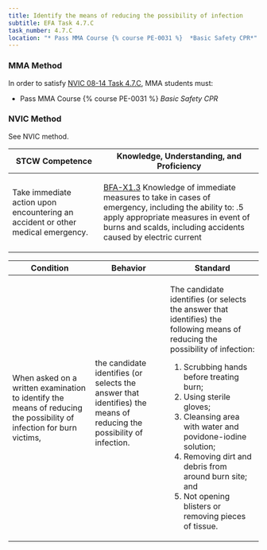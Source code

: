```yaml
---
title: Identify the means of reducing the possibility of infection
subtitle: EFA Task 4.7.C 
task_number: 4.7.C
location: "* Pass MMA Course {% course PE-0031 %}  *Basic Safety CPR*" 
---
```



### MMA Method

In order to satisfy  [NVIC 08-14  Task  4.7.C]({{site.baseurl}}/assets/images/nvic-08-14.pdf), MMA students must:

* Pass MMA Course {% course PE-0031 %}  *Basic Safety CPR*


### NVIC Method

<a onclick="togglevisibility('nvic_methods')" >See NVIC method.</a>

<div id='nvic_methods' class='hide'>

<table>
<thead>
<tr>
<th class='forty'> STCW Competence </th>
<th class='sixty'> Knowledge, Understanding, and Proficiency </th>
</tr>
</thead>




<tbody>
<tr><td markdown='1'>

Take immediate action upon encountering an accident or other medical emergency.

</td><td markdown='1'>

[BFA-X1.3]({{site.baseurl}}/tables/613.html#BFA-X1.3) Knowledge of immediate measures to take in cases of emergency, including the ability to:
.5  apply appropriate measures in event of burns and scalds, including accidents caused by electric current

</td></tr>


</tbody>
</table>


<table>
<thead>
<tr><th class='twenty'>  Condition </th><th class='twenty'> Behavior </th><th  class='sixty'>Standard </th></tr>
</thead>
<tbody >



<tr><td markdown='1'>

When asked on a written examination to identify the means of reducing the possibility of infection for burn victims,

</td><td markdown='1'>

the candidate identifies (or selects the answer that identifies) the means of reducing the possibility of infection.

<br>

<div class="tooltip">
<span class="tooltiptext">
</span>
</div>


</td><td markdown='1'>

The candidate identifies (or selects the answer that identifies) the following means of reducing the possibility of infection:
 
1.  Scrubbing hands before treating burn; 
2.  Using sterile gloves; 
3.  Cleansing area with water and povidone-iodine solution; 
4.  Removing dirt and debris from around burn site; and 
5.  Not opening blisters or removing pieces of tissue.

</td></tr>
</tbody>
</table>
</div>
